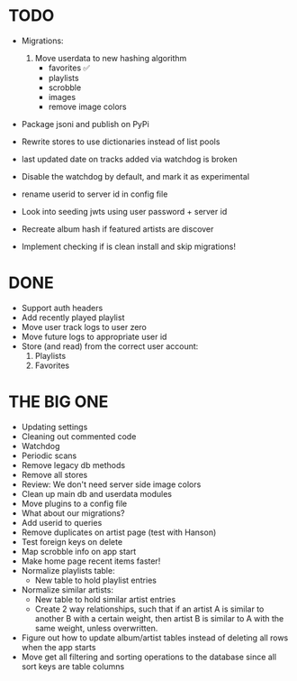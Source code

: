 # TODO

- Migrations:

  1. Move userdata to new hashing algorithm
     - favorites ✅
     - playlists
     - scrobble
     - images
     - remove image colors

- Package jsoni and publish on PyPi
- Rewrite stores to use dictionaries instead of list pools
- last updated date on tracks added via watchdog is broken
- Disable the watchdog by default, and mark it as experimental
- rename userid to server id in config file
- Look into seeding jwts using user password + server id
- Recreate album hash if featured artists are discover
- Implement checking if is clean install and skip migrations!

<!-- CHECKPOINT -->
<!-- ALBUM PAGE! -->

# DONE

- Support auth headers
- Add recently played playlist
- Move user track logs to user zero
- Move future logs to appropriate user id
- Store (and read) from the correct user account:
  1. Playlists
  2. Favorites

# THE BIG ONE

- Updating settings
- Cleaning out commented code
- Watchdog
- Periodic scans
- Remove legacy db methods
- Remove all stores
- Review: We don't need server side image colors
- Clean up main db and userdata modules
- Move plugins to a config file
- What about our migrations?
- Add userid to queries
- Remove duplicates on artist page (test with Hanson)
- Test foreign keys on delete
- Map scrobble info on app start
- Make home page recent items faster!
- Normalize playlists table:
  - New table to hold playlist entries
- Normalize similar artists:
  - New table to hold similar artist entries
  - Create 2 way relationships, such that if an artist A is similar to another B with a certain weight,
    then artist B is similar to A with the same weight, unless overwritten.
- Figure out how to update album/artist tables instead of deleting all rows when the app starts
- Move get all filtering and sorting operations to the database since all sort keys are table columns